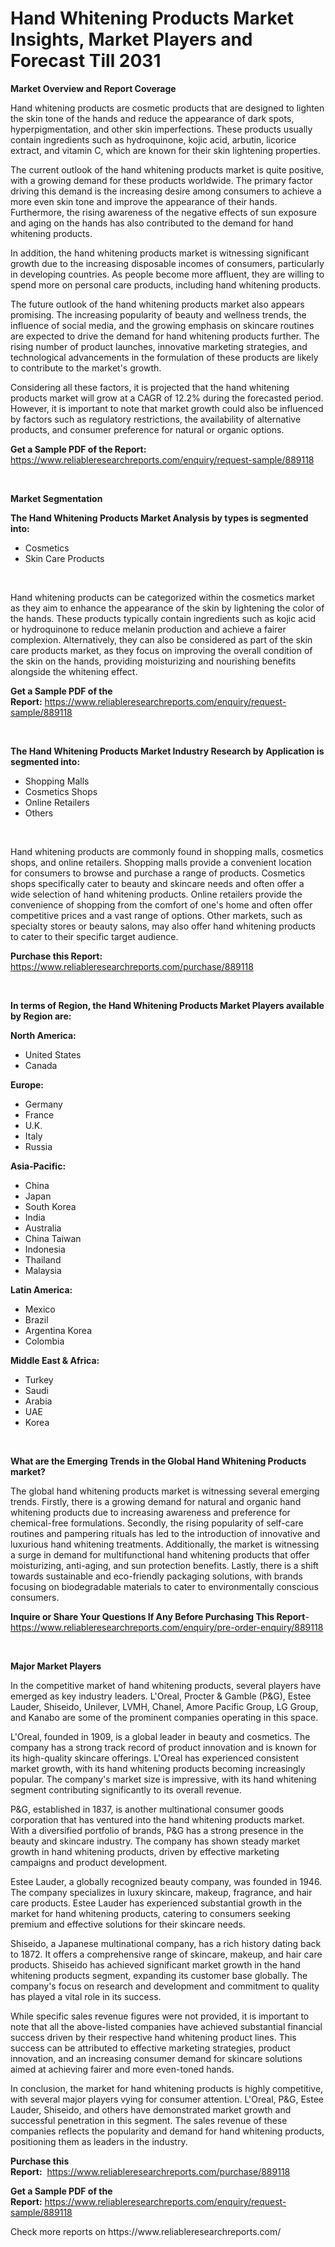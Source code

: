 <p><h1>Hand Whitening Products Market Insights, Market Players and Forecast Till 2031</h1></p><p><strong>Market Overview and Report Coverage</strong></p>
<p><p>Hand whitening products are cosmetic products that are designed to lighten the skin tone of the hands and reduce the appearance of dark spots, hyperpigmentation, and other skin imperfections. These products usually contain ingredients such as hydroquinone, kojic acid, arbutin, licorice extract, and vitamin C, which are known for their skin lightening properties.</p><p>The current outlook of the hand whitening products market is quite positive, with a growing demand for these products worldwide. The primary factor driving this demand is the increasing desire among consumers to achieve a more even skin tone and improve the appearance of their hands. Furthermore, the rising awareness of the negative effects of sun exposure and aging on the hands has also contributed to the demand for hand whitening products.</p><p>In addition, the hand whitening products market is witnessing significant growth due to the increasing disposable incomes of consumers, particularly in developing countries. As people become more affluent, they are willing to spend more on personal care products, including hand whitening products.</p><p>The future outlook of the hand whitening products market also appears promising. The increasing popularity of beauty and wellness trends, the influence of social media, and the growing emphasis on skincare routines are expected to drive the demand for hand whitening products further. The rising number of product launches, innovative marketing strategies, and technological advancements in the formulation of these products are likely to contribute to the market's growth.</p><p>Considering all these factors, it is projected that the hand whitening products market will grow at a CAGR of 12.2% during the forecasted period. However, it is important to note that market growth could also be influenced by factors such as regulatory restrictions, the availability of alternative products, and consumer preference for natural or organic options.</p></p>
<p><strong>Get a Sample PDF of the Report:</strong> <a href="https://www.reliableresearchreports.com/enquiry/request-sample/889118">https://www.reliableresearchreports.com/enquiry/request-sample/889118</a></p>
<p>&nbsp;</p>
<p><strong>Market Segmentation</strong></p>
<p><strong>The Hand Whitening Products Market Analysis by types is segmented into:</strong></p>
<p><ul><li>Cosmetics</li><li>Skin Care Products</li></ul></p>
<p>&nbsp;</p>
<p><p>Hand whitening products can be categorized within the cosmetics market as they aim to enhance the appearance of the skin by lightening the color of the hands. These products typically contain ingredients such as kojic acid or hydroquinone to reduce melanin production and achieve a fairer complexion. Alternatively, they can also be considered as part of the skin care products market, as they focus on improving the overall condition of the skin on the hands, providing moisturizing and nourishing benefits alongside the whitening effect.</p></p>
<p><strong>Get a Sample PDF of the Report:</strong>&nbsp;<a href="https://www.reliableresearchreports.com/enquiry/request-sample/889118">https://www.reliableresearchreports.com/enquiry/request-sample/889118</a></p>
<p>&nbsp;</p>
<p><strong>The Hand Whitening Products Market Industry Research by Application is segmented into:</strong></p>
<p><ul><li>Shopping Malls</li><li>Cosmetics Shops</li><li>Online Retailers</li><li>Others</li></ul></p>
<p>&nbsp;</p>
<p><p>Hand whitening products are commonly found in shopping malls, cosmetics shops, and online retailers. Shopping malls provide a convenient location for consumers to browse and purchase a range of products. Cosmetics shops specifically cater to beauty and skincare needs and often offer a wide selection of hand whitening products. Online retailers provide the convenience of shopping from the comfort of one's home and often offer competitive prices and a vast range of options. Other markets, such as specialty stores or beauty salons, may also offer hand whitening products to cater to their specific target audience.</p></p>
<p><strong>Purchase this Report:</strong>&nbsp; <a href="https://www.reliableresearchreports.com/purchase/889118">https://www.reliableresearchreports.com/purchase/889118</a></p>
<p>&nbsp;</p>
<p><strong>In terms of Region, the Hand Whitening Products Market Players available by Region are:</strong></p>
<p>
    <p> <strong> North America: </strong>
        <ul>
            <li>United States</li>
            <li>Canada</li>
        </ul>
        </p> 
    <p> <strong> Europe: </strong>
        <ul>
            <li>Germany</li>
            <li>France</li>
            <li>U.K.</li>
            <li>Italy</li>
            <li>Russia</li>
        </ul>
        </p> 
    <p> <strong> Asia-Pacific: </strong>
        <ul>
            <li>China</li>
            <li>Japan</li>
            <li>South Korea</li>
            <li>India</li>
            <li>Australia</li>
            <li>China Taiwan</li>
            <li>Indonesia</li>
            <li>Thailand</li>
            <li>Malaysia</li>
        </ul>
        </p> 
    <p> <strong> Latin America: </strong>
        <ul>
            <li>Mexico</li>
            <li>Brazil</li>
            <li>Argentina Korea</li>
            <li>Colombia</li>
        </ul>
        </p> 
    <p> <strong> Middle East & Africa: </strong>
        <ul>
            <li>Turkey</li>
            <li>Saudi</li>
            <li>Arabia</li>
            <li>UAE</li>
            <li>Korea</li>
        </ul>
    </p>
    </p>
<p>&nbsp;</p>
<p><strong>What are the Emerging Trends in the Global Hand Whitening Products market?</strong></p>
<p><p>The global hand whitening products market is witnessing several emerging trends. Firstly, there is a growing demand for natural and organic hand whitening products due to increasing awareness and preference for chemical-free formulations. Secondly, the rising popularity of self-care routines and pampering rituals has led to the introduction of innovative and luxurious hand whitening treatments. Additionally, the market is witnessing a surge in demand for multifunctional hand whitening products that offer moisturizing, anti-aging, and sun protection benefits. Lastly, there is a shift towards sustainable and eco-friendly packaging solutions, with brands focusing on biodegradable materials to cater to environmentally conscious consumers.</p></p>
<p><strong>Inquire or Share Your Questions If Any Before Purchasing This Report</strong>- <a href="https://www.reliableresearchreports.com/enquiry/pre-order-enquiry/889118">https://www.reliableresearchreports.com/enquiry/pre-order-enquiry/889118</a></p>
<p>&nbsp;</p>
<p><strong>Major Market Players</strong></p>
<p><p>In the competitive market of hand whitening products, several players have emerged as key industry leaders. L'Oreal, Procter & Gamble (P&G), Estee Lauder, Shiseido, Unilever, LVMH, Chanel, Amore Pacific Group, LG Group, and Kanabo are some of the prominent companies operating in this space.</p><p>L'Oreal, founded in 1909, is a global leader in beauty and cosmetics. The company has a strong track record of product innovation and is known for its high-quality skincare offerings. L'Oreal has experienced consistent market growth, with its hand whitening products becoming increasingly popular. The company's market size is impressive, with its hand whitening segment contributing significantly to its overall revenue.</p><p>P&G, established in 1837, is another multinational consumer goods corporation that has ventured into the hand whitening products market. With a diversified portfolio of brands, P&G has a strong presence in the beauty and skincare industry. The company has shown steady market growth in hand whitening products, driven by effective marketing campaigns and product development.</p><p>Estee Lauder, a globally recognized beauty company, was founded in 1946. The company specializes in luxury skincare, makeup, fragrance, and hair care products. Estee Lauder has experienced substantial growth in the market for hand whitening products, catering to consumers seeking premium and effective solutions for their skincare needs.</p><p>Shiseido, a Japanese multinational company, has a rich history dating back to 1872. It offers a comprehensive range of skincare, makeup, and hair care products. Shiseido has achieved significant market growth in the hand whitening products segment, expanding its customer base globally. The company's focus on research and development and commitment to quality has played a vital role in its success.</p><p>While specific sales revenue figures were not provided, it is important to note that all the above-listed companies have achieved substantial financial success driven by their respective hand whitening product lines. This success can be attributed to effective marketing strategies, product innovation, and an increasing consumer demand for skincare solutions aimed at achieving fairer and more even-toned hands.</p><p>In conclusion, the market for hand whitening products is highly competitive, with several major players vying for consumer attention. L'Oreal, P&G, Estee Lauder, Shiseido, and others have demonstrated market growth and successful penetration in this segment. The sales revenue of these companies reflects the popularity and demand for hand whitening products, positioning them as leaders in the industry.</p></p>
<p><strong>Purchase this Report:</strong>&nbsp;&nbsp;<a href="https://www.reliableresearchreports.com/purchase/889118">https://www.reliableresearchreports.com/purchase/889118</a></p>
<p></p>
<p><strong>Get a Sample PDF of the Report:</strong>&nbsp;<a href="https://www.reliableresearchreports.com/enquiry/request-sample/889118">https://www.reliableresearchreports.com/enquiry/request-sample/889118</a></p>
<p>Check more reports on https://www.reliableresearchreports.com/</p>